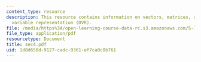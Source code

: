 ```yaml
---
content_type: resource
description: This resource contains information on vectors, matrices, and discrete
  variable representation (DVR).
file: /media/https%3A/open-learning-course-data-rc.s3.amazonaws.com/5-73-introductory-quantum-mechanics-i-fall-2005/1d8d658d9127cadc9361ef7ca0c8b761_sec4.pdf
file_type: application/pdf
resourcetype: Document
title: sec4.pdf
uid: 1d8d658d-9127-cadc-9361-ef7ca0c8b761
---
```

